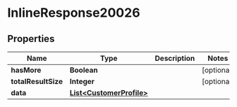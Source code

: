 

# InlineResponse20026

## Properties

Name | Type | Description | Notes
------------ | ------------- | ------------- | -------------
**hasMore** | **Boolean** |  |  [optional]
**totalResultSize** | **Integer** |  |  [optional]
**data** | [**List&lt;CustomerProfile&gt;**](CustomerProfile.md) |  | 



